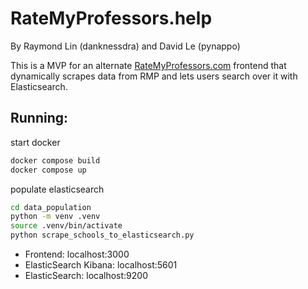 # RateMyProfessors.help

By Raymond Lin (danknessdra) and David Le (pynappo)

This is a MVP for an alternate [RateMyProfessors.com](https://ratemyprofessors.com) frontend that dynamically scrapes data from RMP and lets users search over it with Elasticsearch.

## Running:

start docker
```bash
docker compose build
docker compose up
```

populate elasticsearch
```bash
cd data_population
python -m venv .venv
source .venv/bin/activate
python scrape_schools_to_elasticsearch.py
```

- Frontend: localhost:3000
- ElasticSearch Kibana: localhost:5601
- ElasticSearch: localhost:9200
